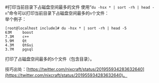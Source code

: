 #打印当前目录下占磁盘空间最多的文件
使用“`du -hsx * | sort -rh | head -n`”命令可以打印当前目录下占磁盘空间最多的`n`个文件：  
举个例子：  

    [root@localhost include]# du -hsx * | sort -rh | head -5
	63M     boost
	7.3M    c++
	5.9M    Qt
	4.3M    QtGui
	3.7M    pgsql

打印了占磁盘空间最多的`5`个文件（包含目录）。  

技巧出处：[https://twitter.com/nixcraft/status/201955934283632640](https://twitter.com/nixcraft/status/201955934283632640)。